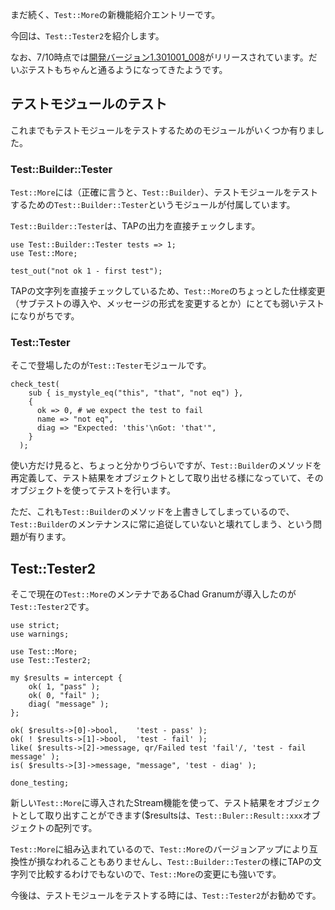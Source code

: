 まだ続く、`Test::More`の新機能紹介エントリーです。


今回は、`Test::Tester2`を紹介します。

なお、7/10時点では[開発バージョン1.301001_008](https://metacpan.org/release/EXODIST/Test-Simple-1.301001_008)がリリースされています。だいぶテストもちゃんと通るようになってきたようです。

## テストモジュールのテスト

これまでもテストモジュールをテストするためのモジュールがいくつか有りました。

### Test::Builder::Tester

`Test::More`には（正確に言うと、`Test::Builder`）、テストモジュールをテストするための`Test::Builder::Tester`というモジュールが付属しています。

`Test::Builder::Tester`は、TAPの出力を直接チェックします。

	use Test::Builder::Tester tests => 1;
	use Test::More;
	 
	test_out("not ok 1 - first test");

TAPの文字列を直接チェックしているため、`Test::More`のちょっとした仕様変更（サブテストの導入や、メッセージの形式を変更するとか）にとても弱いテストになりがちです。

### Test::Tester

そこで登場したのが`Test::Tester`モジュールです。

	check_test(
		sub { is_mystyle_eq("this", "that", "not eq") },
		{
		  ok => 0, # we expect the test to fail
		  name => "not eq",
		  diag => "Expected: 'this'\nGot: 'that'",
		}
	  );

使い方だけ見ると、ちょっと分かりづらいですが、`Test::Builder`のメソッドを再定義して、テスト結果をオブジェクトとして取り出せる様になっていて、そのオブジェクトを使ってテストを行います。

ただ、これも`Test::Builder`のメソッドを上書きしてしまっているので、`Test::Builder`のメンテナンスに常に追従していないと壊れてしまう、という問題が有ります。

## Test::Tester2

そこで現在の`Test::More`のメンテナであるChad Granumが導入したのが`Test::Tester2`です。

	use strict;
	use warnings;
	
	use Test::More;
	use Test::Tester2;
	
	my $results = intercept {
		ok( 1, "pass" );
		ok( 0, "fail" );
		diag( "message" );
	};
	
	ok( $results->[0]->bool,    'test - pass' );
	ok( ! $results->[1]->bool,  'test - fail' );
	like( $results->[2]->message, qr/Failed test 'fail'/, 'test - fail message' );
	is( $results->[3]->message, "message", 'test - diag' );
	
	done_testing;

新しい`Test::More`に導入されたStream機能を使って、テスト結果をオブジェクトとして取り出すことができます($resultsは、`Test::Buler::Result::xxx`オブジェクトの配列です。

`Test::More`に組み込まれているので、`Test::More`のバージョンアップにより互換性が損なわれることもありませんし、`Test::Builder::Tester`の様にTAPの文字列で比較するわけでもないので、`Test::More`の変更にも強いです。

今後は、テストモジュールをテストする時には、`Test::Tester2`がお勧めです。

